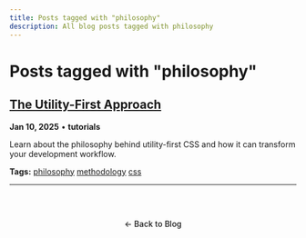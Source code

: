 ```yaml
---
title: Posts tagged with "philosophy"
description: All blog posts tagged with philosophy
---
```


# Posts tagged with "philosophy"

## [The Utility-First Approach](/blog/2025/utility-first-approach)

**Jan 10, 2025** • **tutorials**

Learn about the philosophy behind utility-first CSS and how it can transform your development workflow.

**Tags:** [philosophy](/blog/tags/philosophy) [methodology](/blog/tags/methodology) [css](/blog/tags/css)

---

<div class="back-to-blog">
  <a href="/blog/" class="back-link">← Back to Blog</a>
</div>

<style>
.back-to-blog {
  text-align: center;
  margin: 3rem 0;
}

.back-link {
  display: inline-block;
  padding: 0.75rem 1.5rem;
  background: var(--vp-c-bg-soft);
  color: var(--vp-c-text-1);
  text-decoration: none;
  border-radius: 8px;
  border: 1px solid var(--vp-c-divider);
  transition: all 0.2s ease;
  font-weight: 500;
}

.back-link:hover {
  background: var(--vp-c-brand);
  color: white;
  border-color: var(--vp-c-brand);
}
</style>